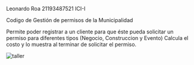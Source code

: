 Leonardo Roa
21193487521
ICI-I

Codigo de Gestión de permisos de la Municipalidad

Permite poder registrar a un cliente para que éste pueda solicitar un permiso para diferentes tipos (Negocio, Construccion y Evento) 
Calcula el costo y lo muestra al terminar de solicitar el permiso.

![taller](https://github.com/LeonardoRoaS/Taller01/assets/114433112/e40673d8-235b-4a99-9f77-5d17d477a522)
